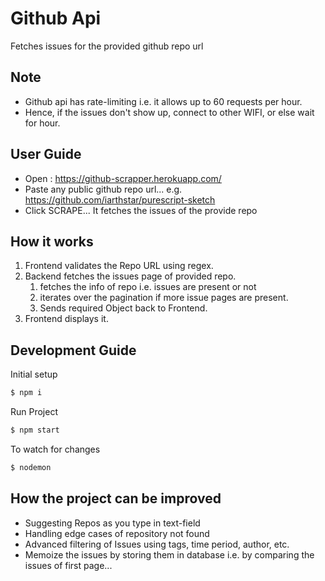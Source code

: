 # Github Api
Fetches issues for the provided github repo url

## Note 
* Github api has rate-limiting i.e. it allows up to 60 requests per hour.
* Hence, if the issues don't show up, connect to other WIFI, or else wait for hour.

## User Guide

* Open : https://github-scrapper.herokuapp.com/
* Paste any public github repo url... e.g. https://github.com/iarthstar/purescript-sketch
* Click SCRAPE... It fetches the issues of the provide repo

## How it works

1. Frontend validates the Repo URL using regex.
2. Backend fetches the issues page of provided repo.
    1. fetches the info of repo i.e. issues are present or not
    2. iterates over the pagination if more issue pages are present.
    3. Sends required Object back to Frontend.
3. Frontend displays it.


## Development Guide

Initial setup

```bash
$ npm i
```

Run Project

```bash
$ npm start
```

To watch for changes

```bash
$ nodemon
```

## How the project can be improved

* Suggesting Repos as you type in text-field
* Handling edge cases of repository not found
* Advanced filtering of Issues using tags, time period, author, etc.
* Memoize the issues by storing them in database i.e. by comparing the issues of first page...